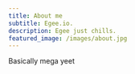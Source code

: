 ```yaml
---
title: About me
subtitle: Egee.io.
description: Egee just chills.
featured_image: /images/about.jpg
---
```


Basically mega yeet
